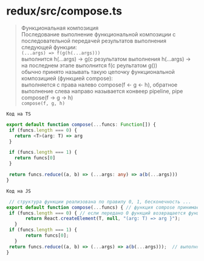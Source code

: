 # redux/src/compose.ts
> Функциональная композиция  
> Последование выполнение функциональной композиции с последовательной передачей результатов выполнения следующей функции:  
> `(...args) => f(g(h(...args)))`  
> выполнится h(...args) -> g(с результатом выполнения h(...args) -> на последнем этапе выполнится f(с реультатом g())   
> обычно принято называть такую цепочку функциональной композицией (функцией compose):  
> выполняется с права налево compose(f <- g <- h), обратное выполнение слева направо называется конвеер pipeline, pipe compose(f -> g -> h)  
> `compose(f, g, h)`  
 
 `Код на TS`
 ```ts
 export default function compose(...funcs: Function[]) {  
  if (funcs.length === 0) { 
    return <T>(arg: T) => arg
  }

  if (funcs.length === 1) {
    return funcs[0]
  }

  return funcs.reduce((a, b) => (...args: any) => a(b(...args))) 
}
```
 `Код на JS`
 ```js
  // структура функции реализована по правилу 0, 1, бесконечность ...
 export default function compose(...funcs) { // функция compose принимает в качестве аргументов массив из функций
  if (funcs.length === 0) { // если передано 0 функций возвращается фунция с arg
        return React.createElement(T, null, "(arg: T) => arg }");
    }
  if (funcs.length === 1) {
        return funcs[0];
    }
  return funcs.reduce((a, b) => (...args) => a(b(...args)));  // выполняется фунциональная композиция
}
```



